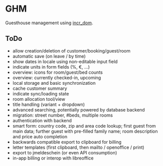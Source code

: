 # GHM

Guesthouse management using [incr_dom](gh:incr_dom).

[gh:incr_dom]: https://github.com/janestreet/incr_dom

## ToDo

- allow creation/deletion of customer/booking/guest/room
- automatic save (on leave / by time)
- show dates in locale using non-editable input field
- indicate units in form fields (%, €, ...)
- overview: icons for room/guest/bed counts
- overview: currently checked-in, upcoming
- local storage and basic synchronization
- cache customer summary
- indicate sync/loading state
- room allocation tool/view
- title handling (variant + dropdown)
- advanced searching, potentially powered by database backend
- migration: street number, #beds, multiple rooms
- authentication with backend
- smart form: country code, zip and area code lookup; first guest from
  main data; further guest with pre-filled family name; room description
  and price auto completion
- backwards compatible export to clipboard for billing
- letter templates (first clipboard, then mailto / openoffice / print)
- export to jmeldeschein (or even API consumption)
- in-app billing or interop with libreoffice
